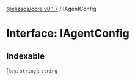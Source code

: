 [@elizaos/core v0.1.7](../index.md) / IAgentConfig

# Interface: IAgentConfig

## Indexable

\[`key`: `string`\]: `string`

